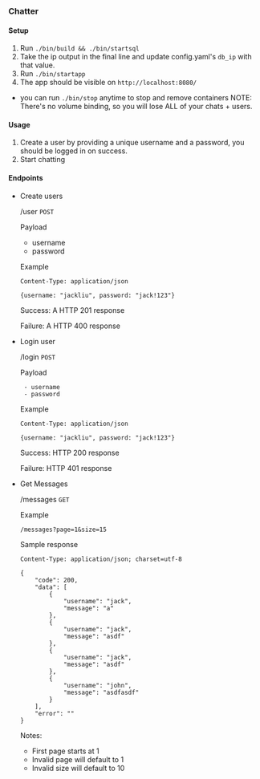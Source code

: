 ### Chatter

#### Setup
1. Run `./bin/build && ./bin/startsql`
2. Take the ip output in the final line and update config.yaml's `db_ip` with that value.
3. Run `./bin/startapp`
4. The app should be visible on `http://localhost:8080/`


 - you can run `./bin/stop` anytime to stop and remove containers
 NOTE: There's no volume binding, so you will lose ALL of your chats + users.
 
 #### Usage
  1. Create a user by providing a unique username and a password, you should be logged in on success.
  2. Start chatting
 
 
 #### Endpoints
 
  - Create users
    
    /user `POST`
    
    Payload
    
     - username
     - password
     
    Example
    ```
    Content-Type: application/json
    
    {username: "jackliu", password: "jack!123"}
    ```
    
    Success: A HTTP 201 response
    
    Failure: A HTTP 400 response


  - Login user
  
    /login `POST`
    
    Payload
    
         - username
         - password
         
    Example
    ```
    Content-Type: application/json
        
    {username: "jackliu", password: "jack!123"}
    ```
    
    Success: HTTP 200 response
    
    Failure: HTTP 401 response
    
  - Get Messages
    
    /messages `GET`
    
    Example
    ```
    /messages?page=1&size=15
    ```
    
    Sample response
    ```
    Content-Type: application/json; charset=utf-8
    
    {
        "code": 200,
        "data": [
            {
                "username": "jack",
                "message": "a"
            },
            {
                "username": "jack",
                "message": "asdf"
            },
            {
                "username": "jack",
                "message": "asdf"
            },
            {
                "username": "john",
                "message": "asdfasdf"
            }
        ],
        "error": ""
    }
    ```
    
    Notes: 
     - First page starts at 1
     - Invalid page will default to 1
     - Invalid size will default to 10
    
    
    
    
